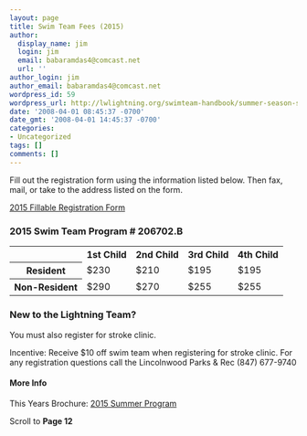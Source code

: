 ```yaml
---
layout: page
title: Swim Team Fees (2015)
author:
  display_name: jim
  login: jim
  email: babaramdas4@comcast.net
  url: ''
author_login: jim
author_email: babaramdas4@comcast.net
wordpress_id: 59
wordpress_url: http://lwlightning.org/swimteam-handbook/summer-season-swim-team-fees/
date: '2008-04-01 08:45:37 -0700'
date_gmt: '2008-04-01 14:45:37 -0700'
categories:
- Uncategorized
tags: []
comments: []
---
```

Fill out the registration form using the information listed below.  Then fax, mail, or take to the address listed on the form.

<a href="/wp-content/uploads/2008/04/2014-Fillable-Registration-Form.pdf">2015 Fillable Registration Form</a>

### 2015 Swim Team Program # 206702.B
<table class='table'>
<tbody>
<tr>
<th></th>
<th>1st Child</th>
<th>2nd Child</th>
<th>3rd Child</th>
<th>4th Child</th>
</tr>
<tr>
<th>Resident</th>
<td>$230</td>
<td>$210</td>
<td>$195</td>
<td>$195</td>
</tr>
<tr>
<th>Non-Resident</th>
<td>$290</td>
<td>$270</td>
<td>$255</td>
<td>$255</td>
</tr>
</tbody>
</table>

### New to the Lightning Team?

You must also register for stroke clinic.

Incentive: Receive $10 off swim team when registering for stroke clinic.
For any registration questions call the Lincolnwood Parks &amp; Rec (847) 677-9740

#### More Info

This Years Brochure: <a href="http://www.lincolnwoodil.org/enjoy-lincolnwood/parks-and-recreation/program-guides/">2015 Summer Program</a>

Scroll to <strong>Page 12</strong>
